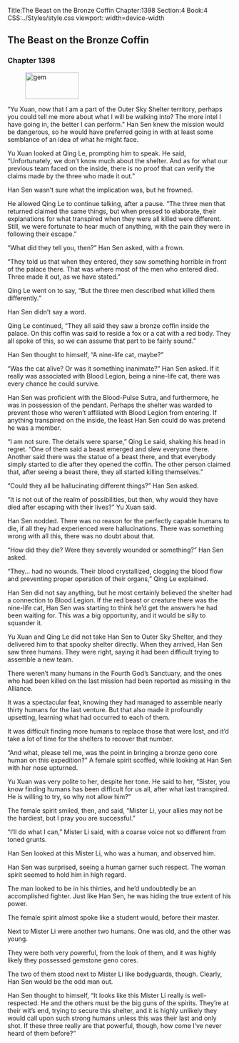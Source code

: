 Title:The Beast on the Bronze Coffin 
Chapter:1398 
Section:4 
Book:4 
CSS:../Styles/style.css 
viewport: width=device-width
  
## The Beast on the Bronze Coffin
### Chapter 1398
  
<figure>
	<img src="../Images/gem.gif" alt="gem" id="gem" width="120" height="60" />
</figure>
  

  
“Yu Xuan, now that I am a part of the Outer Sky Shelter territory, perhaps you could tell me more about what I will be walking into? The more intel I have going in, the better I can perform.” Han Sen knew the mission would be dangerous, so he would have preferred going in with at least some semblance of an idea of what he might face.

Yu Xuan looked at Qing Le, prompting him to speak. He said, “Unfortunately, we don’t know much about the shelter. And as for what our previous team faced on the inside, there is no proof that can verify the claims made by the three who made it out.”

Han Sen wasn’t sure what the implication was, but he frowned.

He allowed Qing Le to continue talking, after a pause. “The three men that returned claimed the same things, but when pressed to elaborate, their explanations for what transpired when they were all killed were different. Still, we were fortunate to hear much of anything, with the pain they were in following their escape.”

“What did they tell you, then?” Han Sen asked, with a frown.

“They told us that when they entered, they saw something horrible in front of the palace there. That was where most of the men who entered died. Three made it out, as we have stated.”

Qing Le went on to say, “But the three men described what killed them differently.”

Han Sen didn’t say a word.

Qing Le continued, “They all said they saw a bronze coffin inside the palace. On this coffin was said to reside a fox or a cat with a red body. They all spoke of this, so we can assume that part to be fairly sound.”

Han Sen thought to himself, “A nine-life cat, maybe?”

“Was the cat alive? Or was it something inanimate?” Han Sen asked. If it really was associated with Blood Legion, being a nine-life cat, there was every chance he could survive.

Han Sen was proficient with the Blood-Pulse Sutra, and furthermore, he was in possession of the pendant. Perhaps the shelter was warded to prevent those who weren’t affiliated with Blood Legion from entering. If anything transpired on the inside, the least Han Sen could do was pretend he was a member.

“I am not sure. The details were sparse,” Qing Le said, shaking his head in regret. “One of them said a beast emerged and slew everyone there. Another said there was the statue of a beast there, and that everybody simply started to die after they opened the coffin. The other person claimed that, after seeing a beast there, they all started killing themselves.”

“Could they all be hallucinating different things?” Han Sen asked.

“It is not out of the realm of possibilities, but then, why would they have died after escaping with their lives?” Yu Xuan said.

Han Sen nodded. There was no reason for the perfectly capable humans to die, if all they had experienced were hallucinations. There was something wrong with all this, there was no doubt about that.

“How did they die? Were they severely wounded or something?” Han Sen asked.

“They… had no wounds. Their blood crystallized, clogging the blood flow and preventing proper operation of their organs,” Qing Le explained.

Han Sen did not say anything, but he most certainly believed the shelter had a connection to Blood Legion. If the red beast or creature there was the nine-life cat, Han Sen was starting to think he’d get the answers he had been waiting for. This was a big opportunity, and it would be silly to squander it.

Yu Xuan and Qing Le did not take Han Sen to Outer Sky Shelter, and they delivered him to that spooky shelter directly. When they arrived, Han Sen saw three humans. They were right, saying it had been difficult trying to assemble a new team.

There weren’t many humans in the Fourth God’s Sanctuary, and the ones who had been killed on the last mission had been reported as missing in the Alliance.

It was a spectacular feat, knowing they had managed to assemble nearly thirty humans for the last venture. But that also made it profoundly upsetting, learning what had occurred to each of them.

It was difficult finding more humans to replace those that were lost, and it’d take a lot of time for the shelters to recover that number.

“And what, please tell me, was the point in bringing a bronze geno core human on this expedition?” A female spirit scoffed, while looking at Han Sen with her nose upturned.

Yu Xuan was very polite to her, despite her tone. He said to her, “Sister, you know finding humans has been difficult for us all, after what last transpired. He is willing to try, so why not allow him?”

The female spirit smiled, then, and said, “Mister Li, your allies may not be the hardiest, but I pray you are successful.”

“I’ll do what I can,” Mister Li said, with a coarse voice not so different from toned grunts.

Han Sen looked at this Mister Li, who was a human, and observed him.

Han Sen was surprised, seeing a human garner such respect. The woman spirit seemed to hold him in high regard.

The man looked to be in his thirties, and he’d undoubtedly be an accomplished fighter. Just like Han Sen, he was hiding the true extent of his power.

The female spirit almost spoke like a student would, before their master.

Next to Mister Li were another two humans. One was old, and the other was young.

They were both very powerful, from the look of them, and it was highly likely they possessed gemstone geno cores.

The two of them stood next to Mister Li like bodyguards, though. Clearly, Han Sen would be the odd man out.

Han Sen thought to himself, “It looks like this Mister Li really is well-respected. He and the others must be the big guns of the spirits. They’re at their wit’s end, trying to secure this shelter, and it is highly unlikely they would call upon such strong humans unless this was their last and only shot. If these three really are that powerful, though, how come I’ve never heard of them before?”